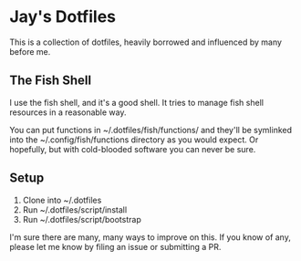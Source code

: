 # Jay's Dotfiles

This is a collection of dotfiles, heavily borrowed and influenced by many before me.

## The Fish Shell

I use the fish shell, and it's a good shell. It tries to manage fish shell resources in a reasonable way.

You can put functions in ~/.dotfiles/fish/functions/ and they'll be symlinked into the ~/.config/fish/functions
directory as you would expect. Or hopefully, but with cold-blooded software you can never be sure.

## Setup

1. Clone into ~/.dotfiles
2. Run ~/.dotfiles/script/install
3. Run ~/.dotfiles/script/bootstrap

I'm sure there are many, many ways to improve on this. If you know of any, please let me know by filing an issue or
submitting a PR.


